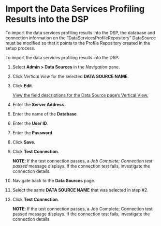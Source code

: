 # Import the Data Services Profiling Results into the DSP

To import the data services profiling results into the DSP, the database
and connection information on the “DataServicesProfileRepository”
DataSource must be modified so that it points to the Profile Repository
created in the setup process.

To import the data services profiling results into the DSP:

1.  Select **Admin \> Data Sources** in the *Navigation* pane.

2.  Click *Vertical View* for the selected **DATA SOURCE NAME**.

3.  Click **Edit**.
    
    [View the field descriptions for the Data Source page’s Vertical
    View.](../Page_Desc/Data_Sources_HSysAdmi.htm#Data_Sources_V_All_Tabs)

4.  Enter the **Server Address**.

5.  Enter the name of the **Database**.

6.  Enter the **User ID**.

7.  Enter the **Password**.

8.  Click **Save**. 

9.  Click **Test Connection**.
    
    **NOTE**: If the test connection passes, a *Job Complete; Connection
    test passed* message displays. If the connection test fails,
    investigate the connection details.

10. Navigate back to the **Data Sources** page.

11. Select the same **DATA SOURCE NAME** that was selected in step \#2.

12. Click **Test Connection**.
    
    **NOTE**: If the test connection passes, a Job Complete; Connection
    test passed message displays. If the connection test fails,
    investigate the connection details.
